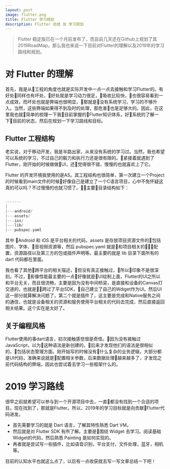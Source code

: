 ```yaml
---
layout: post
image: flutter.png
title: Flutter 学习规划
description: Flutter 总结 及 学习规划
---
```


> Flutter 稳定版已在一个月前发布了，而且前几天还在Github上规划了其2019RoadMap。那么我也来说一下目前对Flutter的理解以及2019年的学习路线和规划。

# 对 Flutter 的理解

首先，我是从工程的角度也就是实际开发中一点一点去接触和学习Flutter的。有好处同样也有坏处，好处就是学习动力很足，吸收比较快，也很容易看到一点成效，而坏处也就是弊端也很明显，那就是没有系统学习，学习的不够升入。当然，这些弊端如果得不到及时的处理，那危害也是足够大的。因此，在这里我也就简单的梳理一下我目前掌握的Flutter知识体系，好系统的了解一下目前的状态，然后在规划一下学习路线和目标。

## Flutter 工程结构

老实说，对于移动开发，我是半路出家，从来没有系统的学习过。当然，我也希望可以系统的学习，不过自己的毅力和执行力还是很有限的。紧接着就遇到了 Flutter，刚开始的时候做做UI，还觉得很不错，慢慢的也就喜欢上了它。

Flutter 的开发环境我使用的是AS。其工程结构也很简单，第一次建立一个Project的时候看到main文件的时候好像自己是建立了一个C语言项目，心中不免怀疑这真的可以吗？不过慢慢的也就习惯了。主要目录结构如下：

```dart

-------
|
|---android/
|---assets/
|---ios/
|---lib/
|---pubspec.yaml

```

其中 Android 和 iOS 是平台相关的代码，assets 是存放项目资源文件的包括图片、字体、音视频资源等，然后 pubspec.yaml 就是和项目相关的配置，资源路径以及第三方的包或插件声明等。最主要的就是 lib 目录下面所有的 dart 代码都在里面。

我也看了其他跨平台的相关描述，但没有真正接触过，所以印象不是很深刻。不过，影像性能最主要的一点好像就是UI绘制上面，Flutter的UI之所以和平台无关，而且很流畅，主要是因为没有中间桥梁，是直接和设备的Canvas打交道的，也就是跨过了平台SDK，自己建立了自己的Wdiget作为UI。然后UI这一部分就算解决问题了，第二个就是插件了，这主要是完成和Native服务之间的通信，也就是设备相关的资源和服务使用平台相关的代码去完成，然后直接返回相关结果。这个实在是太好了。

## 关于编程风格

Flutter使用的事dart语言，初次接触感觉很是奇怪。因为没有接触过JavaScript，以为这种语法是新创建的，后来才发现他们的语法是很相似的，包括状态管理方面。刚开始写的时候没有什么复杂的业务逻辑，大部分都是UI代码，准确来说就是配置相关参数，后来数据处理越来越多了，才发现之前代码结构的弊端，因此也尝试着去学习一些框架什么的。

# 2019 学习路线

很早之前就希望可以参与到一个开源项目中去，一直都没有找到一个合适的项目。现在找到了，那就是Flutter。所以，2019年的学习目标就是向贡献Flutter代码进发。

- 首先需要学习的就是 Dart 语言，了解其特性熟悉 Dart VM。
- 然后就是对 Flutter SDK 有所了解。主要是围绕 Widget 去学习。阅读基础Widget的代码，然后熟悉 Painting 是如何实现的。
- 再者就是尝试写一些插件，比如语音识别，平台支付，文件处理，蓝牙，相机等。

目前的认知水平也就这么点了，以后有一点收获就去写一写文章总结一下吧！